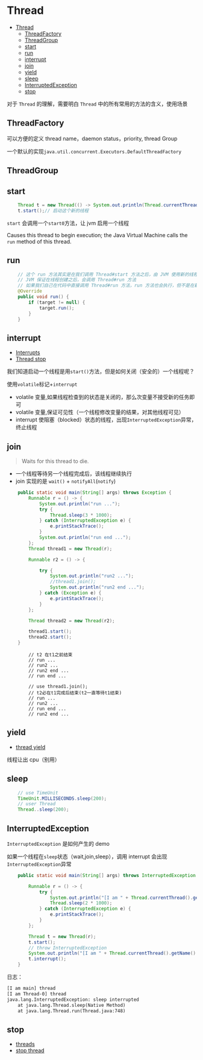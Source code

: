 # Thread

- [Thread](#thread)
  - [ThreadFactory](#threadfactory)
  - [ThreadGroup](#threadgroup)
  - [start](#start)
  - [run](#run)
  - [interrupt](#interrupt)
  - [join](#join)
  - [yield](#yield)
  - [sleep](#sleep)
  - [InterruptedException](#interruptedexception)
  - [stop](#stop)

对于 `Thread` 的理解，需要明白 `Thread` 中的所有常用的方法的含义，使用场景

## ThreadFactory

可以方便的定义 thread name，daemon status，priority, thread Group

一个默认的实现`java.util.concurrent.Executors.DefaultThreadFactory`

## ThreadGroup

## start

```java
    Thread t = new Thread(() -> System.out.println(Thread.currentThread().getName()+" start ..."));
    t.start();// 启动这个新的线程
```

`start` 会调用一个`start0`方法，让 jvm 启用一个线程

Causes this thread to begin execution; the Java Virtual Machine
calls the `run` method of this thread.

## run

```java
    // 这个 run 方法其实是在我们调用 Thread#start 方法之后，由 JVM 使用新的线程调用的
    // JVM 保证在线程创建之后，会调用 Thread#run 方法
    // 如果我们自己在代码中直接调用 Thread#run 方法，run 方法也会执行，但不是在新的线程中执行的
    @Override
    public void run() {
        if (target != null) {
            target.run();
        }
    }
```

## interrupt

- [Interrupts](https://docs.oracle.com/javase/tutorial/essential/concurrency/interrupt.html)
- [Thread stop](http://www.java67.com/2015/07/how-to-stop-thread-in-java-example.html)

我们知道启动一个线程是用`start()`方法，但是如何关闭（安全的）一个线程呢？

使用`volatile`标记+`interrupt`

- volatile 变量,如果线程检查到的状态是关闭的，那么次变量不接受新的任务即可
- volatile 变量,保证可见性（一个线程修改变量的结果，对其他线程可见）
- interrupt 使阻塞（blocked）状态的线程，出现`InterruptedException`异常，终止线程

## join

> Waits for this thread to die.

- 一个线程等待另一个线程完成后，该线程继续执行
- join 实现的是 `wait()` + `notifyAll`(`notify`)

```java
    public static void main(String[] args) throws Exception {
        Runnable r = () -> {
            System.out.println("run ...");
            try {
                Thread.sleep(3 * 1000);
            } catch (InterruptedException e) {
                e.printStackTrace();
            }
            System.out.println("run end ...");
        };
        Thread thread1 = new Thread(r);

        Runnable r2 = () -> {

            try {
                System.out.println("run2 ...");
                //thread1.join();
                System.out.println("run2 end ...");
            } catch (Exception e) {
                e.printStackTrace();
            }
        };

        Thread thread2 = new Thread(r2);

        thread1.start();
        thread2.start();
    }
```

```log
        // t2 在t1之前结束
        // run ...
        // run2 ...
        // run2 end ...
        // run end ...

        // use thread1.join();
        // t2必在t1完成后结束(t2一直等待t1结束)
        // run ...
        // run2 ...
        // run end ...
        // run2 end ...
```

## yield

- [thread yield](https://www.javamex.com/tutorials/threads/yield.shtml)

线程让出 cpu（别用）

## sleep

```java
    // use TimeUnit
    TimeUnit.MILLISECONDS.sleep(200);
    // user Thread
    Thread..sleep(200);
```

## InterruptedException

`InterruptedException` 是如何产生的 demo

如果一个线程在`sleep`状态（wait,join,sleep），调用 interrupt 会出现`InterruptedException`异常

```java
    public static void main(String[] args) throws InterruptedException {

        Runnable r = () -> {
            try {
                System.out.println("[I am " + Thread.currentThread().getName() + "] thread");
                Thread.sleep(2 * 1000);
            } catch (InterruptedException e) {
                e.printStackTrace();
            }
        };

        Thread t = new Thread(r);
        t.start();
        // throw InterruptedException
        System.out.println("[I am " + Thread.currentThread().getName() + "] thread");
        t.interrupt();
    }
```

日志：

```txt
[I am main] thread
[I am Thread-0] thread
java.lang.InterruptedException: sleep interrupted
    at java.lang.Thread.sleep(Native Method)
    at java.lang.Thread.run(Thread.java:748)
```

## stop

- [threads](http://winterbe.com/posts/2015/04/07/java8-concurrency-tutorial-thread-executor-examples/)
- [stop thread](http://forward.com.au/javaProgramming/HowToStopAThread.html)
